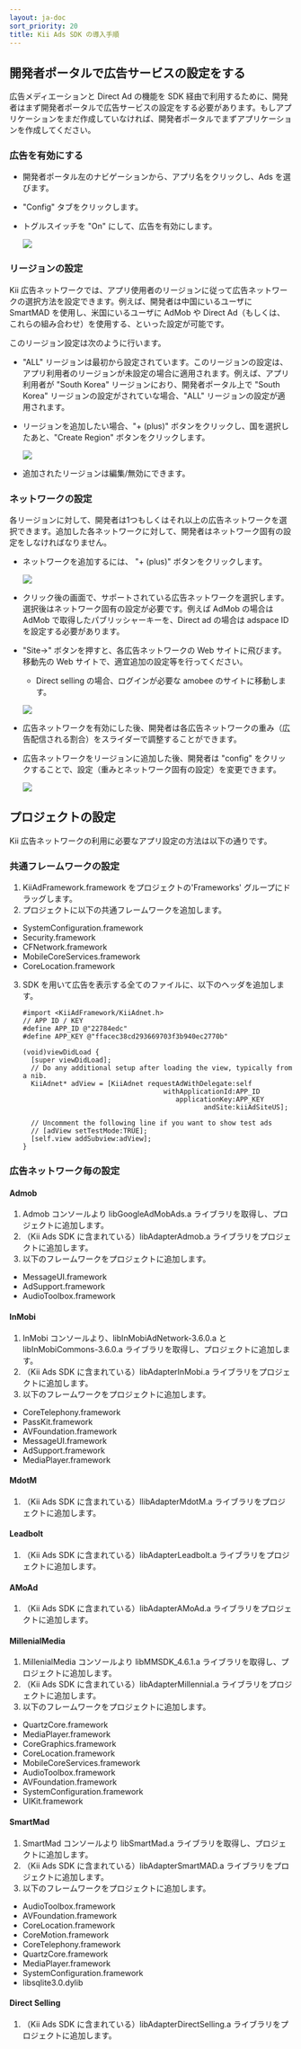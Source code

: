 ```yaml
---
layout: ja-doc
sort_priority: 20
title: Kii Ads SDK の導入手順
---
```

## 開発者ポータルで広告サービスの設定をする

広告メディエーションと Direct Ad の機能を SDK 経由で利用するために、開発者はまず開発者ポータルで広告サービスの設定をする必要があります。もしアプリケーションをまだ作成していなければ、開発者ポータルでまずアプリケーションを作成してください。

### 広告を有効にする

* 開発者ポータル左のナビゲーションから、アプリ名をクリックし、Ads を選びます。
* "Config" タブをクリックします。
* トグルスイッチを "On" にして、広告を有効にします。

    ![](http://static.kii.com/devportal/docs/images/app_ads_01.png)

### リージョンの設定

Kii 広告ネットワークでは、アプリ使用者のリージョンに従って広告ネットワークの選択方法を設定できます。例えば、開発者は中国にいるユーザに SmartMAD を使用し、米国にいるユーザに AdMob や Direct Ad（もしくは、これらの組み合わせ）を使用する、といった設定が可能です。

このリージョン設定は次のように行います。

* "ALL" リージョンは最初から設定されています。このリージョンの設定は、アプリ利用者のリージョンが未設定の場合に適用されます。例えば、アプリ利用者が "South Korea" リージョンにおり、開発者ポータル上で "South Korea" リージョンの設定がされていな場合、"ALL" リージョンの設定が適用されます。
* リージョンを追加したい場合、"+ (plus)" ボタンをクリックし、国を選択したあと、"Create Region" ボタンをクリックします。

    ![](http://static.kii.com/devportal/docs/images/app_ads_02.png)

* 追加されたリージョンは編集/無効にできます。

### ネットワークの設定

各リージョンに対して、開発者は1つもしくはそれ以上の広告ネットワークを選択できます。追加した各ネットワークに対して、開発者はネットワーク固有の設定をしなければなりません。

* ネットワークを追加するには、 "+ (plus)" ボタンをクリックします。

    ![](http://static.kii.com/devportal/docs/images/app_ads_03.png)


* クリック後の画面で、サポートされている広告ネットワークを選択します。選択後はネットワーク固有の設定が必要です。例えば AdMob の場合は AdMob で取得したパブリッシャーキーを、Direct ad の場合は adspace ID を設定する必要があります。
* "Site-&gt;" ボタンを押すと、各広告ネットワークの Web サイトに飛びます。移動先の Web サイトで、適宜追加の設定等を行ってください。

    * Direct selling の場合、ログインが必要な amobee のサイトに移動します。

    ![](http://static.kii.com/devportal/docs/images/app_ads_04.png)

* 広告ネットワークを有効にした後、開発者は各広告ネットワークの重み（広告配信される割合）をスライダーで調整することができます。
* 広告ネットワークをリージョンに追加した後、開発者は "config" をクリックすることで、設定（重みとネットワーク固有の設定）を変更できます。

    ![](http://static.kii.com/devportal/docs/images/app_ads_05.png)

## プロジェクトの設定

Kii 広告ネットワークの利用に必要なアプリ設定の方法は以下の通りです。

### 共通フレームワークの設定

1. KiiAdFramework.framework をプロジェクトの'Frameworks' グループにドラッグします。
2. プロジェクトに以下の共通フレームワークを追加します。
  * SystemConfiguration.framework
  * Security.framework
  * CFNetwork.framework
  * MobileCoreServices.framework
  * CoreLocation.framework
3.  SDK を用いて広告を表示する全てのファイルに、以下のヘッダを追加します。

    ```objc
    #import <KiiAdFramework/KiiAdnet.h>
    // APP ID / KEY
    #define APP_ID @"22784edc"
    #define APP_KEY @"ffacec38cd293669703f3b940ec2770b"

    (void)viewDidLoad {
      [super viewDidLoad];
      // Do any additional setup after loading the view, typically from a nib.
      KiiAdnet* adView = [KiiAdnet requestAdWithDelegate:self
                                       withApplicationId:APP_ID
                                          applicationKey:APP_KEY
                                                 andSite:kiiAdSiteUS];

      // Uncomment the following line if you want to show test ads
      // [adView setTestMode:TRUE];
      [self.view addSubview:adView];
    }
    ```

### 広告ネットワーク毎の設定

#### Admob

1. Admob コンソールより libGoogleAdMobAds.a ライブラリを取得し、プロジェクトに追加します。
2. （Kii Ads SDK に含まれている）libAdapterAdmob.a ライブラリをプロジェクトに追加します。
3. 以下のフレームワークをプロジェクトに追加します。
  * MessageUI.framework
  * AdSupport.framework
  * AudioToolbox.framework

#### InMobi

1. InMobi コンソールより、libInMobiAdNetwork-3.6.0.a と libInMobiCommons-3.6.0.a ライブラリを取得し、プロジェクトに追加します。
2. （Kii Ads SDK に含まれている）libAdapterInMobi.a ライブラリをプロジェクトに追加します。
3. 以下のフレームワークをプロジェクトに追加します。
  * CoreTelephony.framework
  * PassKit.framework
  * AVFoundation.framework
  * MessageUI.framework
  * AdSupport.framework
  * MediaPlayer.framework

#### MdotM

1. （Kii Ads SDK に含まれている）llibAdapterMdotM.a ライブラリをプロジェクトに追加します。

#### Leadbolt

1. （Kii Ads SDK に含まれている）libAdapterLeadbolt.a ライブラリをプロジェクトに追加します。

#### AMoAd

1. （Kii Ads SDK に含まれている）libAdapterAMoAd.a ライブラリをプロジェクトに追加します。

#### MillenialMedia

1. MillenialMedia コンソールより libMMSDK_4.6.1.a ライブラリを取得し、プロジェクトに追加します。
2. （Kii Ads SDK に含まれている）libAdapterMillennial.a ライブラリをプロジェクトに追加します。
3. 以下のフレームワークをプロジェクトに追加します。
  * QuartzCore.framework
  * MediaPlayer.framework
  * CoreGraphics.framework
  * CoreLocation.framework
  * MobileCoreServices.framework
  * AudioToolbox.framework
  * AVFoundation.framework
  * SystemConfiguration.framework
  * UIKit.framework

#### SmartMad

1. SmartMad コンソールより libSmartMad.a ライブラリを取得し、プロジェクトに追加します。
2. （Kii Ads SDK に含まれている）libAdapterSmartMAD.a ライブラリをプロジェクトに追加します。
3. 以下のフレームワークをプロジェクトに追加します。
  * AudioToolbox.framework
  * AVFoundation.framework
  * CoreLocation.framework
  * CoreMotion.framework
  * CoreTelephony.framework
  * QuartzCore.framework
  * MediaPlayer.framework
  * SystemConfiguration.framework
  * libsqlite3.0.dylib

#### Direct Selling

1. （Kii Ads SDK に含まれている）libAdapterDirectSelling.a ライブラリをプロジェクトに追加します。
